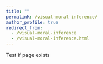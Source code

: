 ```yaml
---
title: ""
permalink: /visual-moral-inference/
author_profile: true
redirect_from:
  - /visual-moral-inference
  - /visual-moral-inference.html
---
```


Test if page exists
